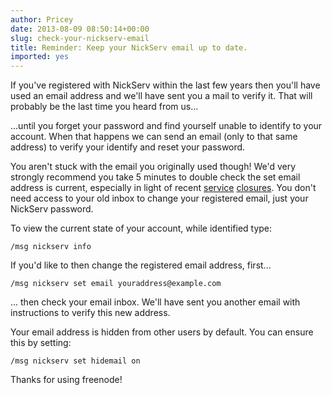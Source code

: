 ```yaml
---
author: Pricey
date: 2013-08-09 08:50:14+00:00
slug: check-your-nickserv-email
title: Reminder: Keep your NickServ email up to date.
imported: yes
---
```

If you've registered with NickServ within the last few years then you'll have used an email address and we'll have sent you a mail to verify it. That will probably be the last time you heard from us...

...until you forget your password and find yourself unable to identify to your account. When that happens we can send an email (only to that same address) to verify your identify and reset your password.

You aren't stuck with the email you originally used though! We'd very strongly recommend you take 5 minutes to double check the set email address is current, especially in light of recent [service](http://www.theguardian.com/technology/2013/aug/08/lavabit-email-shut-down-edward-snowden) [closures](http://silentcircle.wordpress.com/2013/08/09/to-our-customers/). You don't need access to your old inbox to change your registered email, just your NickServ password.

To view the current state of your account, while identified type:

    
    /msg nickserv info


If you'd like to then change the registered email address, first...

    
    /msg nickserv set email youraddress@example.com


... then check your email inbox. We'll have sent you another email with instructions to verify this new address.

Your email address is hidden from other users by default. You can ensure this by setting:

    
    /msg nickserv set hidemail on


Thanks for using freenode!
